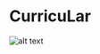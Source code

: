 # CurricuLar
![alt text]([https://github.com/[username]/[reponame]/blob/[branch]/image.jpg](https://github.com/wnc91/CurricuLar/blob/main/modelos%20da%20base%20de%20dados/ModeloLogico.jpeg)https://github.com/wnc91/CurricuLar/blob/main/modelos%20da%20base%20de%20dados/ModeloLogico.jpeg?raw=true)

